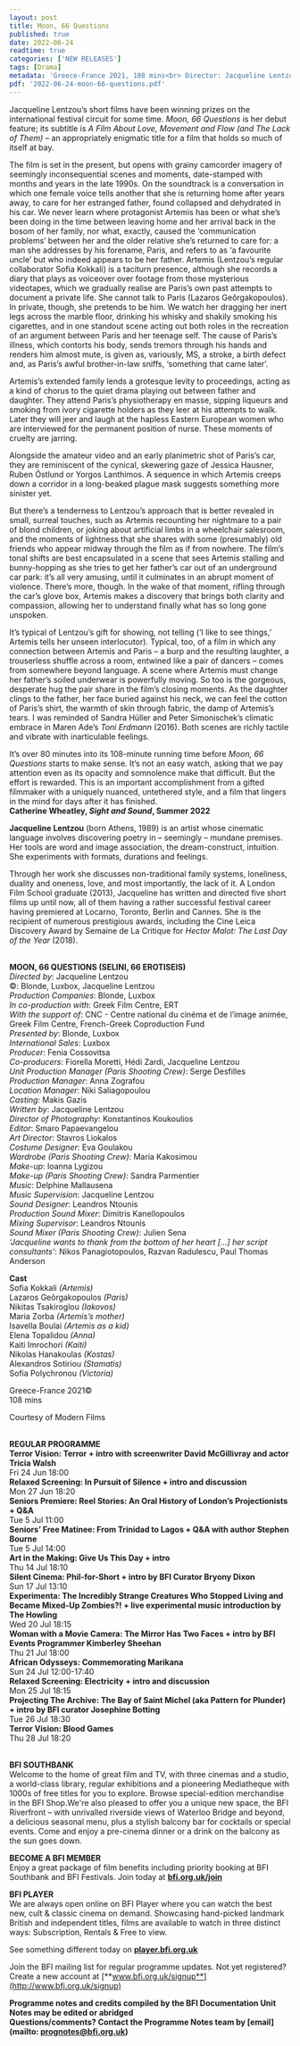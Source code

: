 ```yaml
---
layout: post
title: Moon, 66 Questions
published: true
date: 2022-06-24
readtime: true
categories: ['NEW RELEASES']
tags: [Drama]
metadata: 'Greece-France 2021, 108 mins<br> Director: Jacqueline Lentzou'
pdf: '2022-06-24-moon-66-questions.pdf'
---
```


Jacqueline Lentzou’s short films have been winning prizes on the international festival circuit for some time. _Moon, 66 Questions_ is her debut feature; its subtitle is _A Film About Love, Movement and Flow (and The Lack of Them)_ – an appropriately enigmatic title for a film that holds so much of itself at bay.

The film is set in the present, but opens with grainy camcorder imagery of seemingly inconsequential scenes and moments, date-stamped with months and years in the late 1990s. On the soundtrack is a conversation in which one female voice tells another that she is returning home after years away, to care for her estranged father, found collapsed and dehydrated in his car. We never learn where protagonist Artemis has been or what she’s been doing in the time between leaving home and her arrival back in the bosom of her family, nor what, exactly, caused the ‘communication problems’ between her and the older relative she’s returned to care for: a man she addresses by his forename, Paris, and refers to as ‘a favourite uncle’ but who indeed appears to be her father. Artemis (Lentzou’s regular collaborator Sofia Kokkali) is a taciturn presence, although she records a diary that plays as voiceover over footage from those mysterious videotapes, which we gradually realise are Paris’s own past attempts to document a private life. She cannot talk to Paris (Lazaros Geôrgakopoulos). In private, though, she pretends to be him. We watch her dragging her inert legs across the marble floor, drinking his whisky and shakily smoking his cigarettes, and in one standout scene acting out both roles in the recreation of an argument between Paris and her teenage self. The cause of Paris’s illness, which contorts his body, sends tremors through his hands and renders him almost mute, is given as, variously, MS, a stroke, a birth defect and, as Paris’s awful brother-in-law sniffs, ‘something that came later’.

Artemis’s extended family lends a grotesque levity to proceedings, acting as a kind of chorus to the quiet drama playing out between father and daughter. They attend Paris’s physiotherapy en masse, sipping liqueurs and smoking from ivory cigarette holders as they leer at his attempts to walk. Later they will jeer and laugh at the hapless Eastern European women who are interviewed for the permanent position of nurse. These moments of cruelty are jarring.

Alongside the amateur video and an early planimetric shot of Paris’s car, they are reminiscent of the cynical, skewering gaze of Jessica Hausner, Ruben Östlund or Yorgos Lanthimos. A sequence in which Artemis creeps down a corridor in a long-beaked plague mask suggests something more sinister yet.

But there’s a tenderness to Lentzou’s approach that is better revealed in small, surreal touches, such as Artemis recounting her nightmare to a pair of blond children, or joking about artificial limbs in a wheelchair salesroom, and the moments of lightness that she shares with some (presumably) old friends who appear midway through the film as if from nowhere. The film’s tonal shifts are best encapsulated in a scene that sees Artemis stalling and bunny-hopping as she tries to get her father’s car out of an underground car park: it’s all very amusing, until it culminates in an abrupt moment of violence. There’s more, though. In the wake of that moment, rifling through the car’s glove box, Artemis makes a discovery that brings both clarity and compassion, allowing her to understand finally what has so long gone unspoken.

It’s typical of Lentzou’s gift for showing, not telling (‘I like to see things,’ Artemis tells her unseen interlocutor). Typical, too, of a film in which any connection between Artemis and Paris – a burp and the resulting laughter, a trouserless shuffle across a room, entwined like a pair of dancers – comes from somewhere beyond language. A scene where Artemis must change her father’s soiled underwear is powerfully moving. So too is the gorgeous, desperate hug the pair share in the film’s closing moments. As the daughter clings to the father, her face buried against his neck, we can feel the cotton of Paris’s shirt, the warmth of skin through fabric, the damp of Artemis’s tears.  I was reminded of Sandra Hüller and Peter Simonischek’s climatic embrace in Maren Ade’s _Toni Erdmann_ (2016). Both scenes are richly tactile and vibrate with inarticulable feelings.

It’s over 80 minutes into its 108-minute running time before _Moon, 66 Questions_ starts to make sense. It’s not an easy watch, asking that we pay attention even as its opacity and somnolence make that difficult. But the effort is rewarded. This is an important accomplishment from a gifted filmmaker with a uniquely nuanced, untethered style, and a film that lingers in the mind for days after it has finished.  
**Catherine Wheatley, _Sight and Sound_, Summer 2022**

**Jacqueline Lentzou** (born Athens, 1989) is an artist whose cinematic language involves discovering poetry in – seemingly – mundane premises.  Her tools are word and image association, the dream-construct, intuition.  She experiments with formats, durations and feelings.

Through her work she discusses non-traditional family systems, loneliness, duality and oneness, love, and most importantly, the lack of it. A London Film School graduate (2013), Jacqueline has written and directed five short films up until now, all of them having a rather successful festival career having premiered at Locarno, Toronto, Berlin and Cannes. She is the recipient of numerous prestigious awards, including the Cine Leica Discovery Award by Semaine de La Critique for _Hector Malot: The Last Day of the Year_ (2018).
<br><br>

**MOON, 66 QUESTIONS (SELINI, 66 EROTISEIS)**  
_Directed by_: Jacqueline Lentzou  
©: Blonde, Luxbox, Jacqueline Lentzou  
_Production Companies_: Blonde, Luxbox  
_In co-production with_: Greek Film Centre, ERT  
_With the support of_: CNC - Centre national du cinéma et de l’image animée, Greek Film Centre, French-Greek Coproduction Fund  
_Presented by_: Blonde, Luxbox  
_International Sales_: Luxbox  
_Producer_: Fenia Cossovitsa  
_Co-producers_: Fiorella Moretti, Hédi Zardi, Jacqueline Lentzou  
_Unit Production Manager (Paris Shooting Crew)_: Serge Desfilles  
_Production Manager_: Anna Zografou  
_Location Manager_: Niki Saliagopoulou  
_Casting_: Makis Gazis  
_Written by_: Jacqueline Lentzou  
_Director of Photography_: Konstantinos Koukoulios  
_Editor_: Smaro Papaevangelou  
_Art Director_: Stavros Liokalos  
_Costume Designer_: Eva Goulakou  
_Wardrobe (Paris Shooting Crew)_: Maria Kakosimou  
_Make-up_: Ioanna Lygizou  
_Make-up (Paris Shooting Crew)_: Sandra Parmentier  
_Music_: Delphine Mallausena  
_Music Supervision_: Jacqueline Lentzou  
_Sound Designer_: Leandros Ntounis  
_Production Sound Mixer_: Dimitris Kanellopoulos  
_Mixing Supervisor_: Leandros Ntounis  
_Sound Mixer (Paris Shooting Crew)_: Julien Sena  
_‘Jacqueline wants to thank from the bottom of her heart [...] her script consultants’_:  Nikos Panagiotopoulos, Razvan Radulescu,  Paul Thomas Anderson

**Cast**  
Sofia Kokkali _(Artemis)_  
Lazaros Geôrgakopoulos _(Paris)_  
Nikitas Tsakiroglou _(Iakovos)_  
Maria Zorba _(Artemis’s mother)_  
Isavella Boulai _(Artemis as a kid)_  
Elena Topalidou _(Anna)_  
Kaiti Imrochori _(Kaiti)_  
Nikolas Hanakoulas _(Kostas)_  
Alexandros Sotiriou _(Stamatis)_  
Sofia Polychronou _(Victoria)_

Greece-France 2021©  
108 mins

Courtesy of Modern Films
<br><br>

**REGULAR PROGRAMME**<br>
**Terror Vision: Terror + intro with screenwriter David McGillivray and actor Tricia Walsh**<br>
Fri 24 Jun 18:00<br>
**Relaxed Screening: In Pursuit of Silence + intro and discussion**<br>
Mon 27 Jun 18:20<br>
**Seniors Premiere: Reel Stories: An Oral History of London’s Projectionists + Q&A**<br>
Tue 5 Jul 11:00<br>
**Seniors’ Free Matinee: From Trinidad to Lagos  + Q&A with author Stephen Bourne**<br>
Tue 5 Jul 14:00<br>
**Art in the Making: Give Us This Day + intro**<br>
Thu 14 Jul 18:10<br>
**Silent Cinema: Phil-for-Short + intro by  BFI Curator Bryony Dixon**<br>
Sun 17 Jul 13:10<br>
**Experimenta: The Incredibly Strange Creatures Who Stopped Living and Became Mixed-Up Zombies?! + live experimental music introduction by The Howling**<br>
Wed 20 Jul 18:15<br>
**Woman with a Movie Camera: The Mirror Has Two Faces + intro by BFI Events Programmer Kimberley Sheehan**<br>
Thu 21 Jul 18:00<br>
**African Odysseys: Commemorating Marikana**<br>
Sun 24 Jul 12:00-17:40<br>
**Relaxed Screening: Electricity + intro and discussion**<br>
Mon 25 Jul 18:15<br>
**Projecting The Archive: The Bay of Saint Michel (aka Pattern for Plunder) + intro by BFI curator Josephine Botting**<br>
Tue 26 Jul 18:30<br>
**Terror Vision: Blood Games**<br>
Thu 28 Jul 18:20<br>
<br>

**BFI SOUTHBANK**  
Welcome to the home of great film and TV, with three cinemas and a studio, a world-class library, regular exhibitions and a pioneering Mediatheque with 1000s of free titles for you to explore. Browse special-edition merchandise in the BFI Shop.We&#39;re also pleased to offer you a unique new space, the BFI Riverfront – with unrivalled riverside views of Waterloo Bridge and beyond, a delicious seasonal menu, plus a stylish balcony bar for cocktails or special events. Come and enjoy a pre-cinema dinner or a drink on the balcony as the sun goes down.  

**BECOME A BFI MEMBER**  
Enjoy a great package of film benefits including priority booking at BFI Southbank and BFI Festivals. Join today at [**bfi.org.uk/join**](http://www.bfi.org.uk/join)  

**BFI PLAYER**  
 We are always open online on BFI Player where you can watch the best new, cult &amp; classic cinema on demand. Showcasing hand-picked landmark British and independent titles, films are available to watch in three distinct ways: Subscription, Rentals &amp; Free to view.  

See something different today on [**player.bfi.org.uk**](https://player.bfi.org.uk)  

Join the BFI mailing list for regular programme updates. Not yet registered? Create a new account at [**www.bfi.org.uk/signup**](http://www.bfi.org.uk/signup)

**Programme notes and credits compiled by the BFI Documentation Unit  
Notes may be edited or abridged  
Questions/comments? Contact the Programme Notes team by [email](mailto: prognotes@bfi.org.uk)**

<!--stackedit_data:
eyJoaXN0b3J5IjpbMTQ1NTA3MTU2OF19
-->
